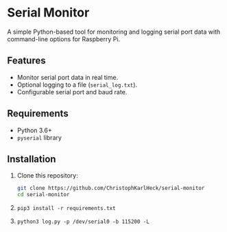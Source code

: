 # Serial Monitor
A simple Python-based tool for monitoring and logging serial port data with command-line options for Raspberry Pi.

## Features
- Monitor serial port data in real time.
- Optional logging to a file (`serial_log.txt`).
- Configurable serial port and baud rate.

## Requirements
- Python 3.6+
- `pyserial` library

## Installation
1. Clone this repository:
   ```sh
   git clone https://github.com/ChristophKarlHeck/serial-monitor
   cd serial-monitor

2. `pip3 install -r requirements.txt`

3. `python3 log.py -p /dev/serial0 -b 115200 -L`
